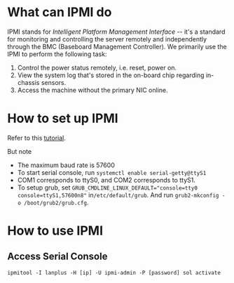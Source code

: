 # What can IPMI do
IPMI stands for _Intelligent Platform Management Interface_ -- it's a standard for monitoring and controlling the server remotely and independently through the BMC (Baseboard Management Controller). We primarily use the IPMI to perform the following task: 
1. Control the power status remotely, i.e. reset, power on.
2. View the system log that's stored in the on-board chip regarding in-chassis sensors.
3. Access the machine without the primary NIC online.

# How to set up IPMI

Refer to this [tutorial](http://www.alleft.com/sysadmin/ipmi-sol-inexpensive-remote-console/).

But note
* The maximum baud rate is 57600
* To start serial console, run `systemctl enable serial-getty@ttyS1`
* COM1 corresponds to ttyS0, and COM2 corresponds to ttyS1.
* To setup grub, set `GRUB_CMDLINE_LINUX_DEFAULT="console=tty0 console=ttyS1,57600n8"`
 in`/etc/default/grub`. And run `grub2-mkconfig -o /boot/grub2/grub.cfg`.

# How to use IPMI

## Access Serial Console

`ipmitool -I lanplus -H [ip] -U ipmi-admin -P [password] sol activate`
